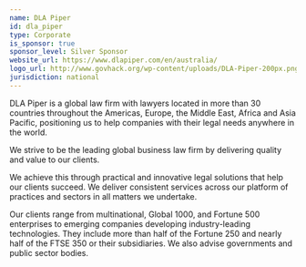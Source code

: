 ```yaml
---
name: DLA Piper
id: dla_piper
type: Corporate
is_sponsor: true
sponsor_level: Silver Sponsor
website_url: https://www.dlapiper.com/en/australia/
logo_url: http://www.govhack.org/wp-content/uploads/DLA-Piper-200px.png
jurisdiction: national
---
```


DLA Piper is a global law firm with lawyers located in more than 30 countries throughout the Americas, Europe, the Middle East, Africa and Asia Pacific, positioning us to help companies with their legal needs anywhere in the world.

We strive to be the leading global business law firm by delivering quality and value to our clients.

We achieve this through practical and innovative legal solutions that help our clients succeed. We deliver consistent services across our platform of practices and sectors in all matters we undertake.

Our clients range from multinational, Global 1000, and Fortune 500 enterprises to emerging companies developing industry-leading technologies. They include more than half of the Fortune 250 and nearly half of the FTSE 350 or their subsidiaries. We also advise governments and public sector bodies.